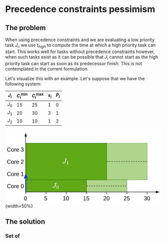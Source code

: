 # Precedence constraints pessimism

## The problem

When using precedence constraints and we are evaluating a low priority task $J_i$, we use $t_{high}$ to compute the time at which a high priority task can start. This works well for tasks without precedence constraints however, when such tasks exist as it can be possible that $J_i$ cannot start as the high priority task can start as soon as its predecessor finish. This is not contemplated in the current formulation.

Let's visualize this with an example. Let's suppose that we have the following system:

| $J_i$ | $C_i^{\min}$ | $C_i^{\max}$ | $s_i$ | $P_i$ |
| ----- | ------------ | ------------ | ----- | ----- |
| $J_0$ | 15           | 25           | 1     | 0     |
| $J_1$ | 20           | 30           | 3     | 1     |
| $J_2$ | 10           | 10           | 1     | 2     |

![Precedences example image](images/extra_03/precedence-JLFP.png){width=50%}

## The solution

### Set of 